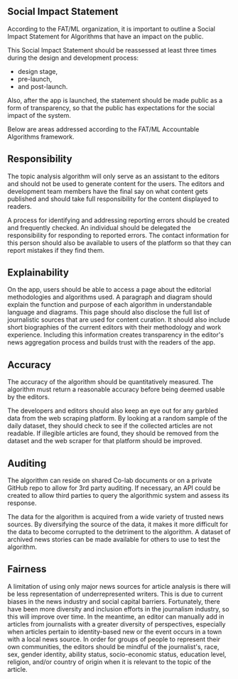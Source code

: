 
## Social Impact Statement

According to the FAT/ML organization, it is important to outline a Social Impact Statement for Algorithms that have an impact on the public. 

This Social Impact Statement should be reassessed at least three times during the design and development process:

- design stage,
- pre-launch,
- and post-launch.

Also, after the app is launched, the statement should be made public as a form of transparency, so that the public has expectations for the social impact of the system.

Below are areas addressed according to the FAT/ML Accountable Algorithms framework.

## Responsibility

The topic analysis algorithm will only serve as an assistant to the editors and should not be used to generate content for the users. The editors and development team members have the final say on what content gets published and should take full responsibility for the content displayed to readers.

A process for identifying and addressing reporting errors should be created and frequently checked. An individual should be delegated the responsibility for responding to reported errors. The contact information for this person should also be available to users of the platform so that they can report mistakes if they find them.

## Explainability

On the app, users should be able to access a page about the editorial methodologies and algorithms used. A paragraph and diagram should explain the function and purpose of each algorithm in understandable language and diagrams. This page should also disclose the full list of journalistic sources that are used for content curation. It should also include short biographies of the current editors with their methodology and work experience. Including this information creates transparency in the editor's news aggregation process and builds trust with the readers of the app. 

## Accuracy

The accuracy of the algorithm should be quantitatively measured. The algorithm must return a reasonable accuracy before being deemed usable by the editors.

The developers and editors should also keep an eye out for any garbled data from the web scraping platform. By looking at a random sample of the daily dataset, they should check to see if the collected articles are not readable. If illegible articles are found, they should be removed from the dataset and the web scraper for that platform should be improved.  

## Auditing

The algorithm can reside on shared Co-lab documents or on a private GitHub repo to allow for 3rd party auditing. If necessary, an API could be created to allow third parties to query the algorithmic system and assess its response.

The data for the algorithm is acquired from a wide variety of trusted news sources. By diversifying the source of the data, it makes it more difficult for the data to become corrupted to the detriment to the algorithm. A dataset of archived news stories can be made available for others to use to test the algorithm.


## Fairness

A limitation of using only major news sources for article analysis is there will be less representation of underrepresented writers. This is due to current biases in the news industry and social capital barriers. Fortunately, there have been more diversity and inclusion efforts in the journalism industry, so this will improve over time. In the meantime, an editor can manually add in articles from journalists with a greater diversity of perspectives, especially when articles pertain to identity-based new or the event occurs in a town with a local news source. In order for groups of people to represent their own communities, the editors should be mindful of the journalist's, race, sex, gender identity, ability status, socio-economic status, education level, religion, and/or country of origin when it is relevant to the topic of the article.
